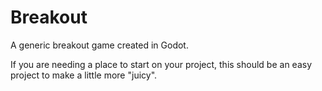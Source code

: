 # Breakout
A generic breakout game created in Godot.

If you are needing a place to start on your project, this should be an easy project to make a little more "juicy".

